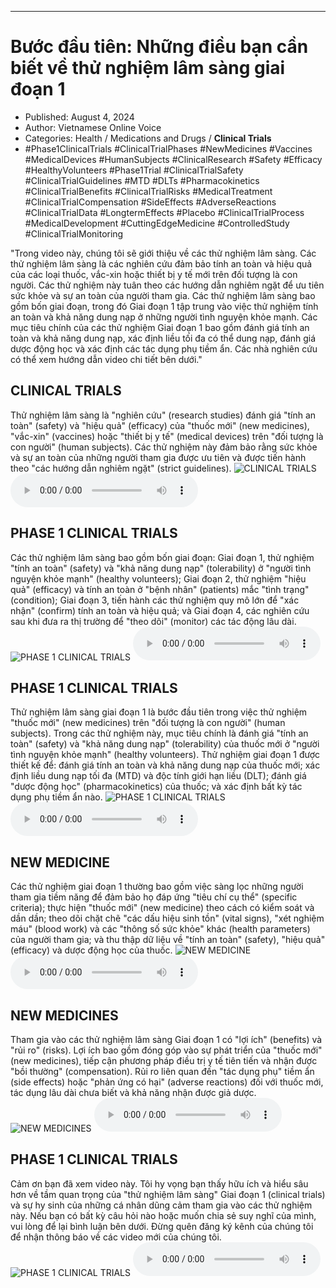 
---

# Bước đầu tiên: Những điều bạn cần biết về thử nghiệm lâm sàng giai đoạn 1

- Published: August 4, 2024
- Author: Vietnamese Online Voice
- Categories: Health / Medications and Drugs / **Clinical Trials**
- #Phase1ClinicalTrials #ClinicalTrialPhases #NewMedicines #Vaccines #MedicalDevices #HumanSubjects #ClinicalResearch #Safety #Efficacy #HealthyVolunteers #Phase1Trial #ClinicalTrialSafety #ClinicalTrialGuidelines #MTD #DLTs #Pharmacokinetics #ClinicalTrialBenefits #ClinicalTrialRisks #MedicalTreatment #ClinicalTrialCompensation #SideEffects #AdverseReactions #ClinicalTrialData #LongtermEffects #Placebo #ClinicalTrialProcess #MedicalDevelopment #CuttingEdgeMedicine #ControlledStudy #ClinicalTrialMonitoring

"Trong video này, chúng tôi sẽ giới thiệu về các thử nghiệm lâm sàng. Các thử nghiệm lâm sàng là các nghiên cứu đảm bảo tính an toàn và hiệu quả của các loại thuốc, vắc-xin hoặc thiết bị y tế mới trên đối tượng là con người. Các thử nghiệm này tuân theo các hướng dẫn nghiêm ngặt để ưu tiên sức khỏe và sự an toàn của người tham gia. Các thử nghiệm lâm sàng bao gồm bốn giai đoạn, trong đó Giai đoạn 1 tập trung vào việc thử nghiệm tính an toàn và khả năng dung nạp ở những người tình nguyện khỏe mạnh. Các mục tiêu chính của các thử nghiệm Giai đoạn 1 bao gồm đánh giá tính an toàn và khả năng dung nạp, xác định liều tối đa có thể dung nạp, đánh giá dược động học và xác định các tác dụng phụ tiềm ẩn. Các nhà nghiên cứu có thể xem hướng dẫn video chi tiết bên dưới."


## CLINICAL TRIALS

Thử nghiệm lâm sàng là "nghiên cứu" (research studies) đánh giá "tính an toàn" (safety) và "hiệu quả" (efficacy) của "thuốc mới" (new medicines), "vắc-xin" (vaccines) hoặc "thiết bị y tế" (medical devices) trên "đối tượng là con người" (human subjects). Các thử nghiệm này đảm bảo rằng sức khỏe và sự an toàn của những người tham gia được ưu tiên và được tiến hành theo "các hướng dẫn nghiêm ngặt" (strict guidelines).
![CLINICAL TRIALS](https://http-archiver-apis-production-80.schnworks.com/storage/images/transitions/2024-08-04/transition--8837899392-Montserrat-Bold-303F9F.jpg)
<audio controls>
    <source src="https://http-archiver-apis-production-80.schnworks.com/storage/storage/audio/file-38718474697.mp3" type="audio/mpeg">
</audio>



## PHASE 1 CLINICAL TRIALS

Các thử nghiệm lâm sàng bao gồm bốn giai đoạn: Giai đoạn 1, thử nghiệm "tính an toàn" (safety) và "khả năng dung nạp" (tolerability) ở "người tình nguyện khỏe mạnh" (healthy volunteers); Giai đoạn 2, thử nghiệm "hiệu quả" (efficacy) và tính an toàn ở "bệnh nhân" (patients) mắc "tình trạng" (condition); Giai đoạn 3, tiến hành các thử nghiệm quy mô lớn để "xác nhận" (confirm) tính an toàn và hiệu quả; và Giai đoạn 4, các nghiên cứu sau khi đưa ra thị trường để "theo dõi" (monitor) các tác động lâu dài.
![PHASE 1 CLINICAL TRIALS](https://http-archiver-apis-production-80.schnworks.com/storage/images/transitions/2024-08-04/transition--10629547362-Montserrat-Medium-673AB7.jpg)
<audio controls>
    <source src="https://http-archiver-apis-production-80.schnworks.com/storage/storage/audio/file-7962024455.mp3" type="audio/mpeg">
</audio>



## PHASE 1 CLINICAL TRIALS

Thử nghiệm lâm sàng giai đoạn 1 là bước đầu tiên trong việc thử nghiệm "thuốc mới" (new medicines) trên "đối tượng là con người" (human subjects). Trong các thử nghiệm này, mục tiêu chính là đánh giá "tính an toàn" (safety) và "khả năng dung nạp" (tolerability) của thuốc mới ở "người tình nguyện khỏe mạnh" (healthy volunteers). Thử nghiệm giai đoạn 1 được thiết kế để: đánh giá tính an toàn và khả năng dung nạp của thuốc mới; xác định liều dung nạp tối đa (MTD) và độc tính giới hạn liều (DLT); đánh giá "dược động học" (pharmacokinetics) của thuốc; và xác định bất kỳ tác dụng phụ tiềm ẩn nào.
![PHASE 1 CLINICAL TRIALS](https://http-archiver-apis-production-80.schnworks.com/storage/images/transitions/2024-08-04/transition--4854025485-Montserrat-Medium-283593.jpg)
<audio controls>
    <source src="https://http-archiver-apis-production-80.schnworks.com/storage/storage/audio/file-47715696200.mp3" type="audio/mpeg">
</audio>



## NEW MEDICINE

Các thử nghiệm giai đoạn 1 thường bao gồm việc sàng lọc những người tham gia tiềm năng để đảm bảo họ đáp ứng "tiêu chí cụ thể" (specific criteria); thực hiện "thuốc mới" (new medicine) theo cách có kiểm soát và dần dần; theo dõi chặt chẽ "các dấu hiệu sinh tồn" (vital signs), "xét nghiệm máu" (blood work) và các "thông số sức khỏe" khác (health parameters) của người tham gia; và thu thập dữ liệu về "tính an toàn" (safety), "hiệu quả" (efficacy) và dược động học của thuốc.
![NEW MEDICINE](https://http-archiver-apis-production-80.schnworks.com/storage/images/transitions/2024-08-04/transition-60086797832-Montserrat-ExtraBold-303F9F.jpg)
<audio controls>
    <source src="https://http-archiver-apis-production-80.schnworks.com/storage/storage/audio/file-5697280338.mp3" type="audio/mpeg">
</audio>



## NEW MEDICINES

Tham gia vào các thử nghiệm lâm sàng Giai đoạn 1 có "lợi ích" (benefits) và "rủi ro" (risks). Lợi ích bao gồm đóng góp vào sự phát triển của "thuốc mới" (new medicines), tiếp cận phương pháp điều trị y tế tiên tiến và nhận được "bồi thường" (compensation). Rủi ro liên quan đến "tác dụng phụ" tiềm ẩn (side effects) hoặc "phản ứng có hại" (adverse reactions) đối với thuốc mới, tác dụng lâu dài chưa biết và khả năng nhận được giả dược.
![NEW MEDICINES](https://http-archiver-apis-production-80.schnworks.com/storage/images/transitions/2024-08-04/transition-27957310788-Montserrat-Thin-7B1FA2.jpg)
<audio controls>
    <source src="https://http-archiver-apis-production-80.schnworks.com/storage/storage/audio/file-556613291.mp3" type="audio/mpeg">
</audio>



## PHASE 1 CLINICAL TRIALS

Cảm ơn bạn đã xem video này. Tôi hy vọng bạn thấy hữu ích và hiểu sâu hơn về tầm quan trọng của "thử nghiệm lâm sàng" Giai đoạn 1 (clinical trials) và sự hy sinh của những cá nhân dũng cảm tham gia vào các thử nghiệm này. Nếu bạn có bất kỳ câu hỏi nào hoặc muốn chia sẻ suy nghĩ của mình, vui lòng để lại bình luận bên dưới. Đừng quên đăng ký kênh của chúng tôi để nhận thông báo về các video mới của chúng tôi.
![PHASE 1 CLINICAL TRIALS](https://http-archiver-apis-production-80.schnworks.com/storage/images/transitions/2024-08-04/transition-17943394819-Montserrat-ExtraBold-4A148C.jpg)
<audio controls>
    <source src="https://http-archiver-apis-production-80.schnworks.com/storage/storage/audio/file-11287027846.mp3" type="audio/mpeg">
</audio>

